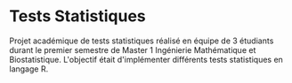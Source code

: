 # Tests Statistiques
Projet académique de tests statistiques réalisé en équipe de 3 étudiants durant le premier semestre de Master 1 Ingénierie Mathématique et Biostatistique. L'objectif était d'implémenter différents tests statistiques en langage R.
